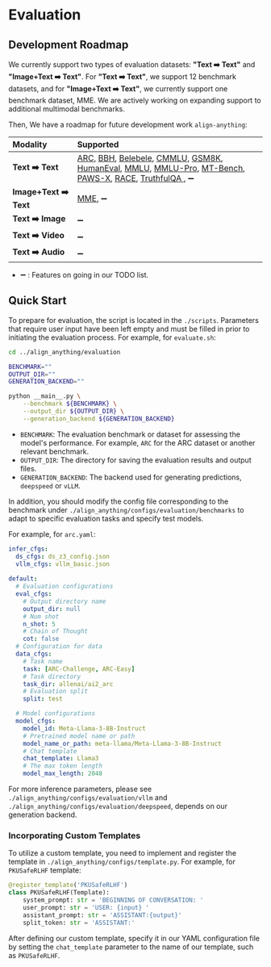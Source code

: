 # Evaluation

## Development Roadmap

We currently support two types of evaluation datasets: **"Text ➡️ Text"** and **"Image+Text ➡️ Text"**. For **"Text ➡️ Text"**, we support 12 benchmark datasets, and for **"Image+Text ➡️ Text"**, we currently support one benchmark dataset, MME. We are actively working on expanding support to additional multimodal benchmarks.

Then, We have a roadmap for future development work `align-anything`:

| Modality              | Supported                                                    |
| :-------------------- | :----------------------------------------------------------- |
| **Text ➡️ Text**       | [ARC](https://huggingface.co/datasets/allenai/ai2_arc), [BBH](https://huggingface.co/datasets/lukaemon/bbh), [Belebele](https://huggingface.co/datasets/facebook/belebele), [CMMLU](https://huggingface.co/datasets/haonan-li/cmmlu), [GSM8K](https://huggingface.co/datasets/openai/gsm8k), [HumanEval](https://huggingface.co/datasets/openai/openai_humaneval), [MMLU](https://huggingface.co/datasets/cais/mmlu), [MMLU-Pro](https://huggingface.co/datasets/TIGER-Lab/MMLU-Pro), [MT-Bench](https://huggingface.co/datasets/HuggingFaceH4/mt_bench_prompts), [PAWS-X](https://huggingface.co/datasets/google-research-datasets/paws-x), [RACE](https://huggingface.co/datasets/ehovy/race), [TruthfulQA ](https://huggingface.co/datasets/truthfulqa/truthful_qa), ➖ |
| **Image+Text ➡️ Text** | [MME](https://huggingface.co/datasets/lmms-lab/MME), ➖       |
| **Text ➡️ Image**      | ➖                                                            |
| **Text ➡️ Video**      | ➖                                                            |
| **Text ➡️ Audio**      | ➖                                                            |

- ➖ : Features on going in our TODO list.

## Quick Start

To prepare for evaluation,  the script is located in the `./scripts`. Parameters that require user input have been left empty and must be filled in prior to initiating the evaluation process. For example, for `evaluate.sh`:

~~~bash
cd ../align_anything/evaluation

BENCHMARK=""
OUTPUT_DIR=""
GENERATION_BACKEND=""

python __main__.py \
    --benchmark ${BENCHMARK} \
    --output_dir ${OUTPUT_DIR} \
    --generation_backend ${GENERATION_BACKEND}
~~~

- `BENCHMARK`: The evaluation benchmark or dataset for assessing the model's performance. For example, `ARC` for the ARC dataset or another relevant benchmark.
- `OUTPUT_DIR`: The directory for saving the evaluation results and output files.
- `GENERATION_BACKEND`: The backend used for generating predictions, `deepspeed` or `vLLM`.

In addition, you should modify the config file corresponding to the benchmark under `./align_anything/configs/evaluation/benchmarks` to adapt to specific evaluation tasks and specify test models.

For example, for `arc.yaml`:

~~~yaml
infer_cfgs:
  ds_cfgs: ds_z3_config.json
  vllm_cfgs: vllm_basic.json
  
default:
  # Evaluation configurations
  eval_cfgs:
    # Output directory name
    output_dir: null
    # Num shot
    n_shot: 5
    # Chain of Thought
    cot: false
  # Configuration for data
  data_cfgs:
    # Task name
    task: [ARC-Challenge, ARC-Easy]
    # Task directory
    task_dir: allenai/ai2_arc
    # Evaluation split
    split: test

  # Model configurations
  model_cfgs:
    model_id: Meta-Llama-3-8B-Instruct
    # Pretrained model name or path
    model_name_or_path: meta-llama/Meta-Llama-3-8B-Instruct
    # Chat template
    chat_template: Llama3
    # The max token length
    model_max_length: 2048
~~~

For more inference parameters, please see `./align_anything/configs/evaluation/vllm` and `./align_anything/configs/evaluation/deepspeed`, depends on our generation backend.


### Incorporating Custom Templates

To utilize a custom template, you need to implement and register the template in `./align_anything/configs/template.py`. For example, for `PKUSafeRLHF` template:

~~~python
@register_template('PKUSafeRLHF')
class PKUSafeRLHF(Template):
    system_prompt: str = 'BEGINNING OF CONVERSATION: '
    user_prompt: str = 'USER: {input} '
    assistant_prompt: str = 'ASSISTANT:{output}'
    split_token: str = 'ASSISTANT:'
~~~

After defining our custom template, specify it in our YAML configuration file by setting the `chat_template` parameter to the name of our template, such as `PKUSafeRLHF`.